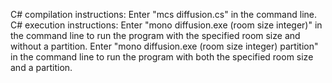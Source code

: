 C# compilation instructions: Enter "mcs diffusion.cs" in the command line.
C# execution instructions: Enter "mono diffusion.exe (room size integer)" in
the command line to run the program with the specified room size and without a
partition. Enter "mono diffusion.exe (room size integer) partition" in the
command line to run the program with both the specified room size and a
partition.
